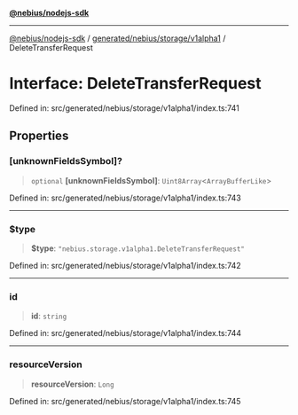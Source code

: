 [**@nebius/nodejs-sdk**](../../../../../README.md)

***

[@nebius/nodejs-sdk](../../../../../README.md) / [generated/nebius/storage/v1alpha1](../README.md) / DeleteTransferRequest

# Interface: DeleteTransferRequest

Defined in: src/generated/nebius/storage/v1alpha1/index.ts:741

## Properties

### \[unknownFieldsSymbol\]?

> `optional` **\[unknownFieldsSymbol\]**: `Uint8Array`\<`ArrayBufferLike`\>

Defined in: src/generated/nebius/storage/v1alpha1/index.ts:743

***

### $type

> **$type**: `"nebius.storage.v1alpha1.DeleteTransferRequest"`

Defined in: src/generated/nebius/storage/v1alpha1/index.ts:742

***

### id

> **id**: `string`

Defined in: src/generated/nebius/storage/v1alpha1/index.ts:744

***

### resourceVersion

> **resourceVersion**: `Long`

Defined in: src/generated/nebius/storage/v1alpha1/index.ts:745
